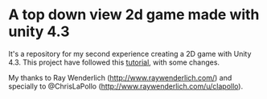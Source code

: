 A top down view 2d game made with unity 4.3
===========================================

It's a repository for my second experience creating a 2D game with Unity 4.3. This project have followed this [tutorial](http://www.raywenderlich.com/61532/unity-2d-tutorial-getting-started), with some changes.

My thanks to Ray Wenderlich (http://www.raywenderlich.com/) and specially to @ChrisLaPollo (http://www.raywenderlich.com/u/clapollo).
